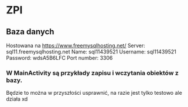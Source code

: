 # ZPI
## Baza danych
Hostowana na https://www.freemysqlhosting.net/
Server: sql11.freemysqlhosting.net
Name: sql11439521
Username: sql11439521
Password: wdsA5B6LFC
Port number: 3306

### W MainActivity są przykłady zapisu i wczytania obiektów z bazy. 
Będzie to można w przyszłości usprawnić, na razie jest tylko testowo ale działa xd
